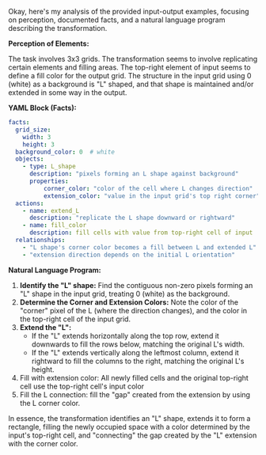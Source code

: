 Okay, here's my analysis of the provided input-output examples, focusing on perception, documented facts, and a natural language program describing the transformation.

**Perception of Elements:**

The task involves 3x3 grids. The transformation seems to involve replicating certain elements and filling areas. The top-right element of input seems to define a fill color for the output grid. The structure in the input grid using 0 (white) as a background is "L" shaped, and that shape is maintained and/or extended in some way in the output.

**YAML Block (Facts):**


```yaml
facts:
  grid_size:
    width: 3
    height: 3
  background_color: 0  # white
  objects:
    - type: L_shape
      description: "pixels forming an L shape against background"
      properties:
          corner_color: "color of the cell where L changes direction"
          extension_color: "value in the input grid's top right corner"
  actions:
    - name: extend_L
      description: "replicate the L shape downward or rightward"
    - name: fill_color
      description: fill cells with value from top-right cell of input
  relationships:
    - "L shape's corner color becomes a fill between L and extended L"
    - "extension direction depends on the initial L orientation"
```


**Natural Language Program:**

1.  **Identify the "L" shape:** Find the contiguous non-zero pixels forming an "L" shape in the input grid, treating 0 (white) as the background.
2.  **Determine the Corner and Extension Colors:** Note the color of the "corner" pixel of the L (where the direction changes), and the color in the top-right cell of the input grid.
3.  **Extend the "L":**
    *   If the "L" extends horizontally along the top row, extend it downwards to fill the rows below, matching the original L's width.
    *   If the "L" extends vertically along the leftmost column, extend it rightward to fill the columns to the right, matching the original L's height.
4. Fill with extension color: All newly filled cells and the original top-right cell use the top-right cell's input color
5. Fill the L connection: fill the "gap" created from the extension by using the L corner color.

In essence, the transformation identifies an "L" shape, extends it to form a rectangle, filling the newly occupied space with a color determined by the input's top-right cell, and "connecting" the gap created by the "L" extension with the corner color.
